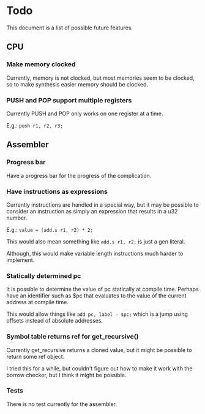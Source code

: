 # Todo

This document is a list of possible future features.

## CPU

### Make memory clocked

Currently, memory is not clocked, but most memories seem to be clocked, so to make synthesis easier memory should be clocked.

### PUSH and POP support multiple registers

Currently PUSH and POP only works on one register at a time.

E.g.: `push r1, r2, r3;`

## Assembler

### Progress bar

Have a progress bar for the progress of the complication.

### Have instructions as expressions

Currently instructions are handled in a special way, but it may be possible to consider an instruction as simply an expression that results in a u32 number.

E.g.: `value = (add.s r1, r2) * 2;`

This would also mean something like `add.s r1, r2;` is just a gen literal.

Although, this would make variable length instructions much harder to implement.

### Statically determined pc

It is possible to determine the value of pc statically at compile time. Perhaps have an identifier such as $pc that evaluates to the value of the current address at compile time.

This would allow things like `add pc, label - $pc;` which is a jump using offsets instead of absolute addresses.

### Symbol table returns ref for get_recursive()

Currently get_recursive returns a cloned value, but it might be possible to return some ref object.

I tried this for a while, but couldn't figure out how to make it work with the borrow checker, but I think it might be possible.

### Tests

There is no test currently for the assembler.
